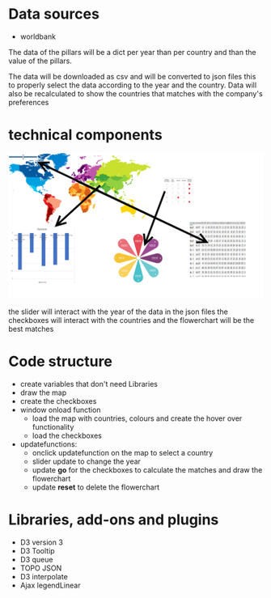 # Data sources
- worldbank

The data of the pillars will be a dict per year than per country and than the value of the pillars.

The data will be downloaded as csv and will be converted to json files this to properly select the data according to the year and the country.
Data will also be recalculated to show the countries that matches with the company's preferences

# technical components
![](doc/diagram.png)

the slider will interact with the year of the data in the json files
the checkboxes will interact with the countries
and the flowerchart will be the best matches



# Code structure




* create variables that don't need Libraries
* draw the map
* create the checkboxes
* window onload function
  - load the map with countries, colours and create the hover over functionality
  - load the checkboxes
* updatefunctions:
  - onclick updatefunction on the map to select a country
  - slider update to change the year
  - update **go** for the checkboxes to calculate the matches and draw the flowerchart
  - update **reset** to delete the flowerchart



# Libraries, add-ons and plugins
- D3 version 3
- D3 Tooltip
- D3 queue
- TOPO JSON
- D3 interpolate
- Ajax legendLinear
